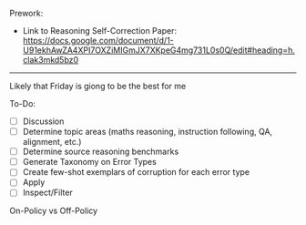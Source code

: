 Prework: 
- Link to Reasoning Self-Correction Paper: https://docs.google.com/document/d/1-U91ekhAwZA4XPI7OXZiMIGmJX7XKpeG4mg731L0s0Q/edit#heading=h.clak3mkd5bz0 

----

Likely that Friday is giong to be the best for me

To-Do:
- [ ] Discussion
- [ ] Determine topic areas (maths reasoning, instruction following, QA, alignment, etc.)
- [ ] Determine source reasoning benchmarks
- [ ] Generate Taxonomy on Error Types
- [ ] Create few-shot exemplars of corruption for each error type
- [ ] Apply 
- [ ] Inspect/Filter

On-Policy vs Off-Policy